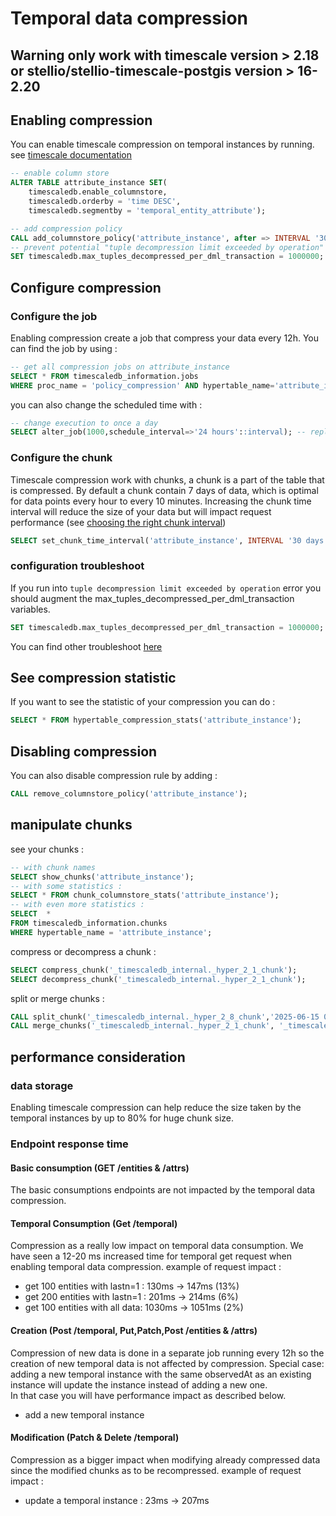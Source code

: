 # Temporal data compression

## Warning only work with timescale version > 2.18 or stellio/stellio-timescale-postgis version > 16-2.20

## Enabling compression
You can enable timescale compression on temporal instances by running.
see [timescale documentation](https://docs.tigerdata.com/api/latest/hypertable/)
```sql
-- enable column store
ALTER TABLE attribute_instance SET(
    timescaledb.enable_columnstore,
    timescaledb.orderby = 'time DESC',
    timescaledb.segmentby = 'temporal_entity_attribute');

-- add compression policy
CALL add_columnstore_policy('attribute_instance', after => INTERVAL '30d');
-- prevent potential "tuple decompression limit exceeded by operation" issue
SET timescaledb.max_tuples_decompressed_per_dml_transaction = 1000000;
```

## Configure compression 
### Configure the job
Enabling compression create a job that compress your data every 12h. You can find the job by using : 
```sql
-- get all compression jobs on attribute_instance
SELECT * FROM timescaledb_information.jobs
WHERE proc_name = 'policy_compression' AND hypertable_name='attribute_instance';

```
you can also change the scheduled time with :
```sql
-- change execution to once a day 
SELECT alter_job(1000,schedule_interval=>'24 hours'::interval); -- replace 1000 by your job id if different
```

### Configure the chunk
Timescale compression work with chunks, a chunk is a part of the table that is compressed. 
By default a chunk contain 7 days of data, which is optimal for data points every hour to every 10 minutes. 
Increasing the chunk time interval will reduce the size of your data but will impact request performance (see [choosing the right chunk interval](https://docs.timescale.com/use-timescale/latest/hypertables/#best-practices-for-time-partitioning))
```sql
SELECT set_chunk_time_interval('attribute_instance', INTERVAL '30 days');
```

### configuration troubleshoot
If you run into `tuple decompression limit exceeded by operation` error you should augment the max_tuples_decompressed_per_dml_transaction variables.
````sql
SET timescaledb.max_tuples_decompressed_per_dml_transaction = 1000000;
````
You can find other troubleshoot [here](https://docs.timescale.com/use-timescale/latest/compression/troubleshooting/)


## See compression statistic
If you want to see the statistic of your compression you can do :
````sql
SELECT * FROM hypertable_compression_stats('attribute_instance');
````

## Disabling compression
You can also disable compression rule by adding :
````sql
CALL remove_columnstore_policy('attribute_instance');
````

## manipulate chunks

see your chunks : 
````sql
-- with chunk names
SELECT show_chunks('attribute_instance');
-- with some statistics :
SELECT * FROM chunk_columnstore_stats('attribute_instance');
-- with even more statistics :
SELECT  *
FROM timescaledb_information.chunks
WHERE hypertable_name = 'attribute_instance';
````

compress or decompress a chunk :
````sql
SELECT compress_chunk('_timescaledb_internal._hyper_2_1_chunk');
SELECT decompress_chunk('_timescaledb_internal._hyper_2_1_chunk');
````
split or merge chunks :
````sql
CALL split_chunk('_timescaledb_internal._hyper_2_8_chunk','2025-06-15 00:00:00.000000 +00:00');
CALL merge_chunks('_timescaledb_internal._hyper_2_1_chunk', '_timescaledb_internal._hyper_2_2_chunk');
````

## performance consideration 
### data storage
Enabling timescale compression can help reduce the size taken by the temporal instances by up to 80% for huge chunk size.

### Endpoint response time 

#### Basic consumption (GET /entities & /attrs)
The basic consumptions endpoints are not impacted by the temporal data compression.

#### Temporal Consumption (Get /temporal)
Compression as a really low impact on temporal data consumption.
We have seen a 12-20 ms increased time for temporal get request when enabling temporal data compression.
example of request impact :
 - get 100 entities with lastn=1 :  130ms -> 147ms (13%)
 - get 200 entities with lastn=1 :  201ms -> 214ms (6%)
 - get 100 entities with all data:  1030ms -> 1051ms (2%)

#### Creation (Post /temporal, Put,Patch,Post /entities & /attrs)
Compression of new data is done in a separate job running every 12h so the creation of new temporal data is not affected by compression.
Special case: adding a new temporal instance with the same observedAt as an existing instance will update the instance instead of adding a new one.  
In that case you will have performance impact as described below.
- add a new temporal instance

####  Modification (Patch & Delete /temporal)
Compression as a bigger impact when modifying already compressed data since the modified chunks as to be recompressed.
example of request impact :
 - update a temporal instance :  23ms -> 207ms
